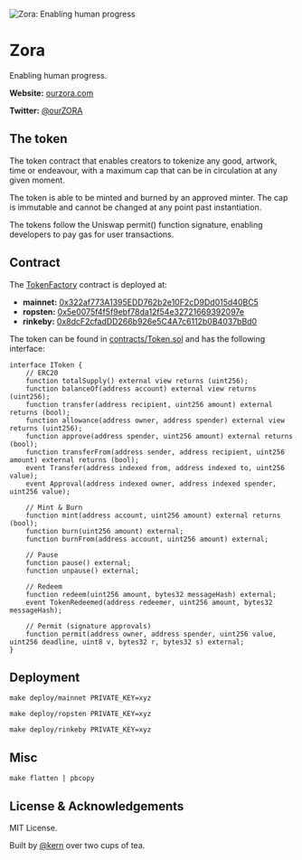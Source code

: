 ![Zora: Enabling human progress](https://repository-images.githubusercontent.com/235217500/430f2080-4216-11ea-8468-de88ae01d1f8)

# Zora

Enabling human progress.

**Website:** [ourzora.com](ourzora.com)

**Twitter:** [@ourZORA](twitter.com/ourZORA)

## The token

The token contract that enables creators to tokenize any good, artwork, time or endeavour, with a maximum cap that can be in circulation at any given moment.

The token is able to be minted and burned by an approved minter. The cap is immutable and cannot be changed at any point past instantiation. 

The tokens follow the Uniswap permit() function signature, enabling developers to pay gas for user transactions.

## Contract

The [TokenFactory](contracts/TokenFactory.sol) contract is deployed at:

* **mainnet:** [0x322af773A1395EDD762b2e10F2cD9Dd015d40BC5](https://etherscan.io/address/0x322af773a1395edd762b2e10f2cd9dd015d40bc5#writeContract)
* **ropsten:** [0x5e0075f4f5f9ebf78da12f54e32721669392097e](https://ropsten.etherscan.io/address/0x5e0075f4f5f9ebf78da12f54e32721669392097e#writeContract)
* **rinkeby:** [0x8dcF2cfadDD266b926e5C4A7c6112b0B4037bBd0](https://rinkeby.etherscan.io/address/0x8dcf2cfaddd266b926e5c4a7c6112b0b4037bbd0#writeContract)


The token can be found in [contracts/Token.sol](contracts/Token.sol) and has the following interface:

```solidity
interface IToken {
    // ERC20
    function totalSupply() external view returns (uint256);
    function balanceOf(address account) external view returns (uint256);
    function transfer(address recipient, uint256 amount) external returns (bool);
    function allowance(address owner, address spender) external view returns (uint256);
    function approve(address spender, uint256 amount) external returns (bool);
    function transferFrom(address sender, address recipient, uint256 amount) external returns (bool);
    event Transfer(address indexed from, address indexed to, uint256 value);
    event Approval(address indexed owner, address indexed spender, uint256 value);

    // Mint & Burn
    function mint(address account, uint256 amount) external returns (bool);
    function burn(uint256 amount) external;
    function burnFrom(address account, uint256 amount) external;

    // Pause
    function pause() external;
    function unpause() external;

    // Redeem
    function redeem(uint256 amount, bytes32 messageHash) external;
    event TokenRedeemed(address redeemer, uint256 amount, bytes32 messageHash);

    // Permit (signature approvals)
    function permit(address owner, address spender, uint256 value, uint256 deadline, uint8 v, bytes32 r, bytes32 s) external;
}
```

## Deployment

```
make deploy/mainnet PRIVATE_KEY=xyz

make deploy/ropsten PRIVATE_KEY=xyz

make deploy/rinkeby PRIVATE_KEY=xyz

```

## Misc

```
make flatten | pbcopy
```


## License & Acknowledgements

MIT License.

Built by [@kern](https://github.com/kern) over two cups of tea.
